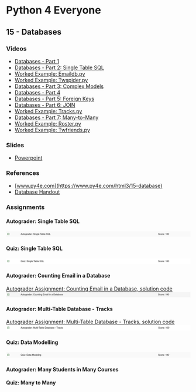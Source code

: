 # Python 4 Everyone

## 15 - Databases

### Videos

- [Databases - Part 1](https://youtu.be/7KHdV6FSpo8)
- [Databases - Part 2: Single Table SQL]()
- [Worked Example: Emaildb.py]()
- [Worked Example: Twspider.py]()
- [Databases - Part 3: Complex Models]()
- [Databases - Part 4]()
- [Databases - Part 5: Foreign Keys]()
- [Databases - Part 6: JOIN]()
- [Worked Example: Tracks.py]()
- [Databases - Part 7: Many-to-Many]()
- [Worked Example: Roster.py]()
- [Worked Example: Twfriends.py]()

### Slides

- [Powerpoint](../Resources/Pythonlearn-15-Databases.pptx)

### References

- [www.py4e.com](https://www.py4e.com/html3/15-database)
- [Database Handout](https://www.py4e.com/lectures3/Pythonlearn-15-Database-Handout.txt)

### Assignments

#### Autograder: Single Table SQL

![Image of Grade for Autograder Assignment Single Table SQL](./grade-single-tab.png)

#### Quiz: Single Table SQL

![Image of quiz Assignment](quiz-15-single-tab.png)

#### Autograder: Counting Email in a Database

[Autograder Assignment: Counting Email in a Database, solution code](autograder-count-mail.py)
![Image of Grade for Autograder Assignment Counting Email in a Database](./grade-count-mail.png)

#### Autograder: Multi-Table Database - Tracks

[Autograder Assignment: Multi-Table Database - Tracks, solution code](autograder-multi-tab.py)
![Image of Grade for Autograder Assignment Multi-Table Database - Tracks](./grade-multi-tab.png)

#### Quiz: Data Modelling

![Image of quiz Assignment](quiz-15-data-mod.png)


#### Autograder: Many Students in Many Courses

<!-- ![Image of Autograder Assignment Many Students in Many Courses](autograder-many.png)
![Image of Grade for Autograder Assignment Many Students in Many Courses](./grade-many.png) -->

#### Quiz: Many to Many

<!-- ![Image of quiz Assignment](quiz-15-many.png) -->

